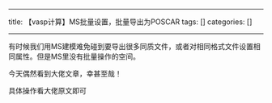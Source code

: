 
--- 
title:  【vasp计算】MS批量设置，批量导出为POSCAR 
tags: []
categories: [] 

---
有时候我们用MS建模难免碰到要导出很多同质文件，或者对相同格式文件设置相同属性。但是MS里没有批量操作的空间。

今天偶然看到大佬文章，幸甚至哉！

 具体操作看大佬原文即可
